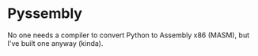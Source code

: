 # Pyssembly

No one needs a compiler to convert Python to Assembly x86 (MASM), but I've built one anyway (kinda).
